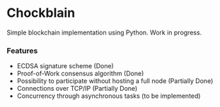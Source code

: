 # Chockblain
Simple blockchain implementation using Python. Work in progress.

### Features

- ECDSA signature scheme (Done)
- Proof-of-Work consensus algorithm (Done)
- Possibility to participate without hosting a full node (Partially Done)
- Connections over TCP/IP (Partially Done)
- Concurrency through asynchronous tasks (to be implemented)